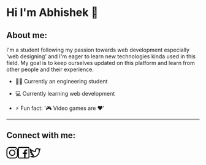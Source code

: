 # Hi I'm Abhishek 👋

## About me:

I'm a student following my passion towards web development especially 'web designing' and I'm eager to learn new technologies kinda used in this field. My goal is to keep ourselves updated on this platform and learn from other people and their experience. 

* 👨‍🎓 Currently an engineering student

* 💻 Currently learning web development

* ⚡ Fun fact: '🎮 Video games are ❤'
___

## Connect with me:

<a href="https://www.instagram.com/ui_buddy"><img src="instagram.png" height=30px width=30px alt="Instagram" align="left"/></a> 
<a href="https://www.facebook.com/abhi.kalyane.5"><img src="facebook.png" height=30px width=30px alt="Facebook" align="left"/></a>
<a href="https://www.twitter.com/Abhishe37431640"><img src="twitter.png" height=30px width=30px alt="Twitter"/></a>
<!--
**abhishek-designs/abhishek-designs** is a ✨ _special_ ✨ repository because its `README.md` (this file) appears on your GitHub profile.

Here are some ideas to get you started:

- 🔭 I’m currently working on ...
- 🌱 I’m currently learning ...
- 👯 I’m looking to collaborate on ...
- 🤔 I’m looking for help with ...
- 💬 Ask me about ...
- 📫 How to reach me: ...
- 😄 Pronouns: ...
- ⚡ Fun fact: ...
-->
